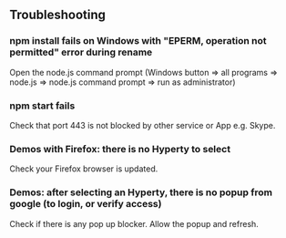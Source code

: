 ## Troubleshooting

### npm install fails on Windows with "EPERM, operation not permitted" error during rename

Open the node.js command prompt (Windows button => all programs => node.js => node.js command prompt => run as administrator)

### npm start fails

Check that port 443 is not blocked by other service or App e.g. Skype.

### Demos with Firefox: there is no Hyperty to select

Check your Firefox browser is updated.

### Demos: after selecting an Hyperty, there is no popup from google (to login, or verify access)

Check if there is any pop up blocker. Allow the popup and refresh.
